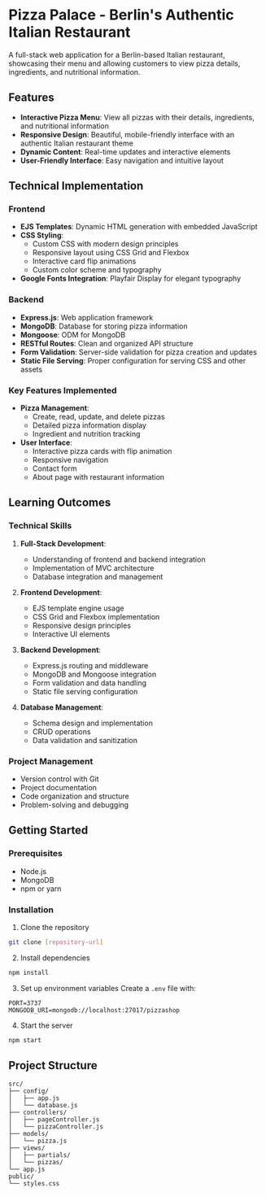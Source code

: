 # Pizza Palace - Berlin's Authentic Italian Restaurant

A full-stack web application for a Berlin-based Italian restaurant, showcasing their menu and allowing customers to view pizza details, ingredients, and nutritional information.

##  Features

- **Interactive Pizza Menu**: View all pizzas with their details, ingredients, and nutritional information
- **Responsive Design**: Beautiful, mobile-friendly interface with an authentic Italian restaurant theme
- **Dynamic Content**: Real-time updates and interactive elements
- **User-Friendly Interface**: Easy navigation and intuitive layout

##  Technical Implementation

### Frontend
- **EJS Templates**: Dynamic HTML generation with embedded JavaScript
- **CSS Styling**: 
  - Custom CSS with modern design principles
  - Responsive layout using CSS Grid and Flexbox
  - Interactive card flip animations
  - Custom color scheme and typography
- **Google Fonts Integration**: Playfair Display for elegant typography

### Backend
- **Express.js**: Web application framework
- **MongoDB**: Database for storing pizza information
- **Mongoose**: ODM for MongoDB
- **RESTful Routes**: Clean and organized API structure
- **Form Validation**: Server-side validation for pizza creation and updates
- **Static File Serving**: Proper configuration for serving CSS and other assets

### Key Features Implemented
- **Pizza Management**:
  - Create, read, update, and delete pizzas
  - Detailed pizza information display
  - Ingredient and nutrition tracking
- **User Interface**:
  - Interactive pizza cards with flip animation
  - Responsive navigation
  - Contact form
  - About page with restaurant information

##  Learning Outcomes

### Technical Skills
1. **Full-Stack Development**:
   - Understanding of frontend and backend integration
   - Implementation of MVC architecture
   - Database integration and management

2. **Frontend Development**:
   - EJS template engine usage
   - CSS Grid and Flexbox implementation
   - Responsive design principles
   - Interactive UI elements

3. **Backend Development**:
   - Express.js routing and middleware
   - MongoDB and Mongoose integration
   - Form validation and data handling
   - Static file serving configuration

4. **Database Management**:
   - Schema design and implementation
   - CRUD operations
   - Data validation and sanitization

### Project Management
- Version control with Git
- Project documentation
- Code organization and structure
- Problem-solving and debugging

##  Getting Started

### Prerequisites
- Node.js
- MongoDB
- npm or yarn

### Installation
1. Clone the repository
```bash
git clone [repository-url]
```

2. Install dependencies
```bash
npm install
```

3. Set up environment variables
Create a `.env` file with:
```
PORT=3737
MONGODB_URI=mongodb://localhost:27017/pizzashop
```

4. Start the server
```bash
npm start
```

##  Project Structure
```
src/
├── config/
│   ├── app.js
│   └── database.js
├── controllers/
│   ├── pageController.js
│   └── pizzaController.js
├── models/
│   └── pizza.js
├── views/
│   ├── partials/
│   └── pizzas/
└── app.js
public/
└── styles.css
```




